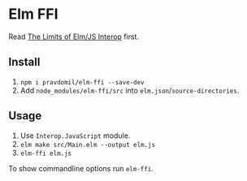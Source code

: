# Elm FFI

Read [The Limits of Elm/JS Interop](https://guide.elm-lang.org/interop/limits.html) first.

## Install

1. `npm i pravdomil/elm-ffi --save-dev`
1. Add `node_modules/elm-ffi/src` into `elm.json`/`source-directories`.

## Usage

1. Use `Interop.JavaScript` module.
1. `elm make src/Main.elm --output elm.js`
1. `elm-ffi elm.js`

To show commandline options run `elm-ffi`.
